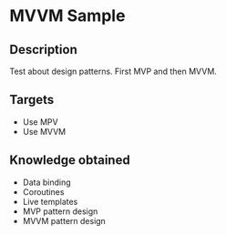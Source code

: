 # MVVM Sample
## Description
Test about design patterns. First MVP and then MVVM.

## Targets
* Use MPV
* Use MVVM

## Knowledge obtained
* Data binding
* Coroutines
* Live templates
* MVP pattern design
* MVVM pattern design

